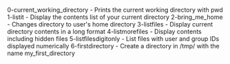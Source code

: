 0-current_working_directory - Prints the current working directory with pwd
1-listit - Display the contents list of your current directory
2-bring_me_home - Changes directory to user's home directory
3-listfiles - Display current directory contents in a long format
4-listmorefiles - Display contents including hidden files
5-listfilesdigitonly - List files with user and group IDs displayed numerically
6-firstdirectory - Create a directory in /tmp/ with the name my_first_directory
